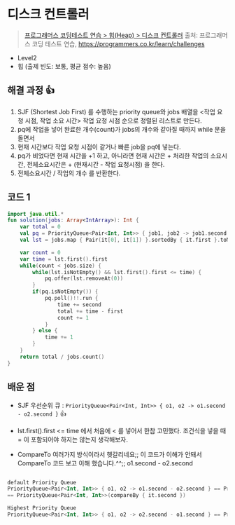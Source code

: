 # 디스크 컨트롤러

> [프로그래머스 코딩테스트 연습 > 힙(Heap) > 디스크 컨트롤러](https://programmers.co.kr/learn/courses/30/lessons/42627)
> 출처: 프로그래머스 코딩 테스트 연습, https://programmers.co.kr/learn/challenges

- Level2
- 힙 (출제 빈도: 보통, 평균 점수: 높음)

## 해결 과정  👍

1. SJF (Shortest Job First) 를 수행하는 priority queue와 jobs 배열을 <작업 요청 시점, 작업 소요 시간> 작업 요청 시점 순으로 정렬된 리스트로 만든다.
2. pq에 작업을 넣어 완료한 개수(count)가 jobs의 개수와 같아질 때까지 while 문을 돌면서
3. 현재 시간보다 작업 요청 시점이 같거나 빠른 job을 pq에 넣는다.
4. pq가 비었다면 현재 시간을 +1 하고, 아니라면 현재 시간은 + 처리한 작업의 소요시간, 전체소요시간은 + (현재시간 - 작업 요청시점) 을 한다.
5. 전체소요시간 / 작업의 개수 를 반환한다.

## 코드 1

```kotlin
import java.util.*
fun solution(jobs: Array<IntArray>): Int {
    var total = 0
    val pq = PriorityQueue<Pair<Int, Int>> { job1, job2 -> job1.second - job2.second } // SJF
    val lst = jobs.map { Pair(it[0], it[1]) }.sortedBy { it.first }.toMutableList()

    var count = 0
    var time = lst.first().first
    while(count < jobs.size) {
        while(lst.isNotEmpty() && lst.first().first <= time) {
            pq.offer(lst.removeAt(0))
        }
        if(pq.isNotEmpty()) {
            pq.poll()!!.run {
                time += second
                total += time - first
                count += 1
            }
        } else {
            time += 1
        }
    }
    return total / jobs.count()
}
```

## 배운 점

- SJF 우선순위 큐 : `PriorityQueue<Pair<Int, Int>> { o1, o2 -> o1.second - o2.second }` 👍

- lst.first().first <= time 에서 처음에 < 를 넣어서 한참 고민했다. 조건식을 넣을 때 = 이 포함되어야 하지는 않는지 생각해보자.

- CompareTo 여러가지 방식이라서 헷갈리네요;; 이 코드가 이해가 안돼서 CompareTo 코드 보고 이해 했습니다.^^;; o1.second - o2.second
```kotlin

default Priority Queue
PriorityQueue<Pair<Int, Int>> { o1, o2 -> o1.second - o2.second } == PriorityQueue<Pair<Int, Int>> { o1, o2 ->  o1.compareTo(o2) } 
== PriorityQueue<Pair<Int, Int>>(compareBy { it.second })

Highest Priority Queue
PriorityQueue<Pair<Int, Int>> { o1, o2 -> o2.second - o1.second } == PriorityQueue<Pair<Int, Int>> { o1, o2 ->  o2.compareToo1o2) } 

```
